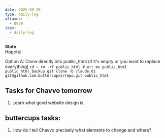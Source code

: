 ```yaml
---
date: 2025-09-29
type: daily-log
aliases:
  - 0929
tags:
  - daily-log
---
```


**State**  
Hopeful.

Option A: Clone directly into public_html (if it's empty or you want to replace everything) 
`cd ~ rm -rf public_html # or: mv public_html public_html_backup git clone -b claude.01 git@github.com:buttercupck/repo.git public_html`

## Tasks for Chavvo tomorrow
1. Learn what good website design is. 
## buttercups tasks:
1. How do I tell Chavvo precisely what elements to change and where?